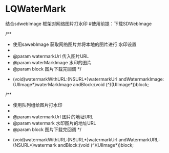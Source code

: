 # LQWaterMark
结合sdwebImage 框架对网络图片打水印
#使用前提：下载​SDWebImage

/**
 *  使用sawebImage 获取网络图片并将本地的图片进行 水印设置
 *
 *  @param watermarkUrl   传入图片URL
 *  @param waterMarkImage 水印的图片
 *  @param block          图片下载完回调
 */
+ (void)watermarkWithURL:(NSURL*)watermarkUrl andWatermarkImage:(UIImage*)waterMarkImage andBlock:(void (^)(UIImage*))block;


/**
 *  使用队列组给图片打水印
 *
 *  @param watermarkUrl 图片的地址URL
 *  @param watermark    水印图片的地址URL
 *  @param block        图片下载完回调
 */
+ (void)watermarkWithURL:(NSURL*)watermarkUrl andWatermarkURL:(NSURL*)watermark andBlock:(void (^)(UIImage*))block;

